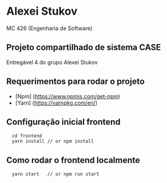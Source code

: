 # Alexei Stukov
MC 426 (Engenharia de Software) 

## Projeto compartilhado de sistema CASE
Entregável 4 do grupo Alexei Stukov

## Requerimentos para rodar o projeto
- [Npm] (https://www.npmjs.com/get-npm)
- [Yarn] (https://yarnpkg.com/en/)

## Configuração inicial frontend

```
  cd frontend
  yarn install // or npm install
```

## Como rodar o frontend localmente

```
  yarn start   // or npm run start
```
